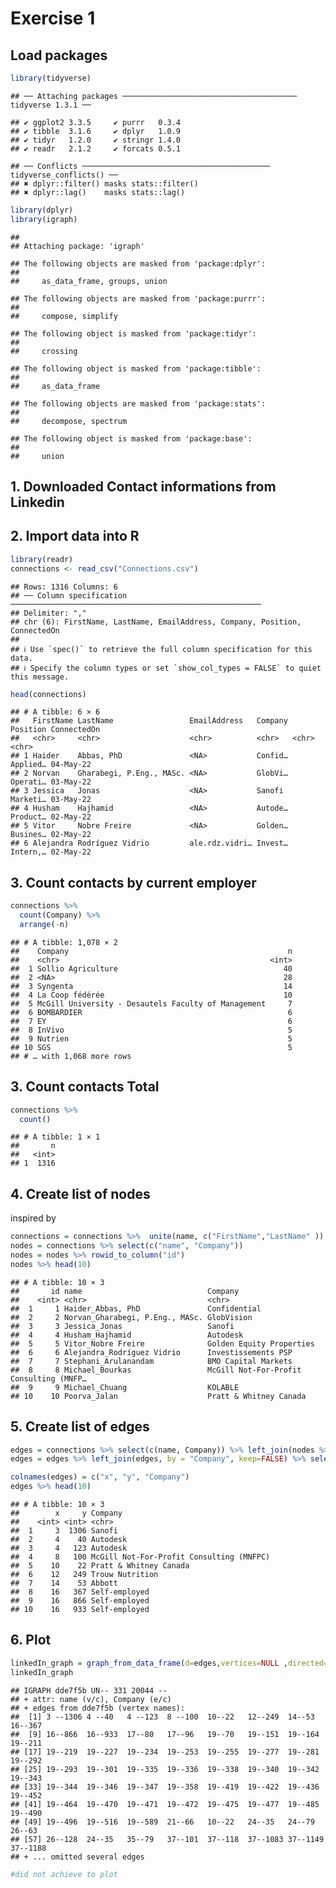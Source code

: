 Exercise 1
================

## Load packages

``` r
library(tidyverse)
```

    ## ── Attaching packages ─────────────────────────────────────── tidyverse 1.3.1 ──

    ## ✔ ggplot2 3.3.5     ✔ purrr   0.3.4
    ## ✔ tibble  3.1.6     ✔ dplyr   1.0.9
    ## ✔ tidyr   1.2.0     ✔ stringr 1.4.0
    ## ✔ readr   2.1.2     ✔ forcats 0.5.1

    ## ── Conflicts ────────────────────────────────────────── tidyverse_conflicts() ──
    ## ✖ dplyr::filter() masks stats::filter()
    ## ✖ dplyr::lag()    masks stats::lag()

``` r
library(dplyr)
library(igraph)
```

    ## 
    ## Attaching package: 'igraph'

    ## The following objects are masked from 'package:dplyr':
    ## 
    ##     as_data_frame, groups, union

    ## The following objects are masked from 'package:purrr':
    ## 
    ##     compose, simplify

    ## The following object is masked from 'package:tidyr':
    ## 
    ##     crossing

    ## The following object is masked from 'package:tibble':
    ## 
    ##     as_data_frame

    ## The following objects are masked from 'package:stats':
    ## 
    ##     decompose, spectrum

    ## The following object is masked from 'package:base':
    ## 
    ##     union

## 1. Downloaded Contact informations from Linkedin

## 2. Import data into R

``` r
library(readr)
connections <- read_csv("Connections.csv")
```

    ## Rows: 1316 Columns: 6
    ## ── Column specification ────────────────────────────────────────────────────────
    ## Delimiter: ","
    ## chr (6): FirstName, LastName, EmailAddress, Company, Position, ConnectedOn
    ## 
    ## ℹ Use `spec()` to retrieve the full column specification for this data.
    ## ℹ Specify the column types or set `show_col_types = FALSE` to quiet this message.

``` r
head(connections)
```

    ## # A tibble: 6 × 6
    ##   FirstName LastName                 EmailAddress   Company Position ConnectedOn
    ##   <chr>     <chr>                    <chr>          <chr>   <chr>    <chr>      
    ## 1 Haider    Abbas, PhD               <NA>           Confid… Applied… 04-May-22  
    ## 2 Norvan    Gharabegi, P.Eng., MASc. <NA>           GlobVi… Operati… 03-May-22  
    ## 3 Jessica   Jonas                    <NA>           Sanofi  Marketi… 03-May-22  
    ## 4 Husham    Hajhamid                 <NA>           Autode… Product… 02-May-22  
    ## 5 Vitor     Nobre Freire             <NA>           Golden… Busines… 02-May-22  
    ## 6 Alejandra Rodríguez Vidrio         ale.rdz.vidri… Invest… Intern,… 02-May-22

## 3. Count contacts by current employer

``` r
connections %>% 
  count(Company) %>% 
  arrange(-n)
```

    ## # A tibble: 1,078 × 2
    ##    Company                                                 n
    ##    <chr>                                               <int>
    ##  1 Sollio Agriculture                                     40
    ##  2 <NA>                                                   28
    ##  3 Syngenta                                               14
    ##  4 La Coop fédérée                                        10
    ##  5 McGill University - Desautels Faculty of Management     7
    ##  6 BOMBARDIER                                              6
    ##  7 EY                                                      6
    ##  8 InVivo                                                  5
    ##  9 Nutrien                                                 5
    ## 10 SGS                                                     5
    ## # … with 1,068 more rows

## 3. Count contacts Total

``` r
connections %>% 
  count()
```

    ## # A tibble: 1 × 1
    ##       n
    ##   <int>
    ## 1  1316

## 4. Create list of nodes

inspired by

``` r
connections = connections %>%  unite(name, c("FirstName","LastName" ))
nodes = connections %>% select(c("name", "Company"))
nodes = nodes %>% rowid_to_column("id")
nodes %>% head(10)
```

    ## # A tibble: 10 × 3
    ##       id name                            Company                                
    ##    <int> <chr>                           <chr>                                  
    ##  1     1 Haider_Abbas, PhD               Confidential                           
    ##  2     2 Norvan_Gharabegi, P.Eng., MASc. GlobVision                             
    ##  3     3 Jessica_Jonas                   Sanofi                                 
    ##  4     4 Husham_Hajhamid                 Autodesk                               
    ##  5     5 Vitor_Nobre Freire              Golden Equity Properties               
    ##  6     6 Alejandra_Rodríguez Vidrio      Investissements PSP                    
    ##  7     7 Stephani_Arulanandam            BMO Capital Markets                    
    ##  8     8 Michael_Bourkas                 McGill Not-For-Profit Consulting (MNFP…
    ##  9     9 Michael_Chuang                  KOLABLE                                
    ## 10    10 Poorva_Jalan                    Pratt & Whitney Canada

## 5. Create list of edges

``` r
edges = connections %>% select(c(name, Company)) %>% left_join(nodes %>% select(c(id,name)), by = c("name"="name"))
edges = edges %>% left_join(edges, by = "Company", keep=FALSE) %>% select(c("id.x", "id.y", "Company")) %>% filter(id.x!=id.y)

colnames(edges) = c("x", "y", "Company")
edges %>% head(10)
```

    ## # A tibble: 10 × 3
    ##        x     y Company                                 
    ##    <int> <int> <chr>                                   
    ##  1     3  1306 Sanofi                                  
    ##  2     4    40 Autodesk                                
    ##  3     4   123 Autodesk                                
    ##  4     8   100 McGill Not-For-Profit Consulting (MNFPC)
    ##  5    10    22 Pratt & Whitney Canada                  
    ##  6    12   249 Trouw Nutrition                         
    ##  7    14    53 Abbott                                  
    ##  8    16   367 Self-employed                           
    ##  9    16   866 Self-employed                           
    ## 10    16   933 Self-employed

## 6. Plot

``` r
linkedIn_graph = graph_from_data_frame(d=edges,vertices=NULL ,directed=FALSE)
linkedIn_graph
```

    ## IGRAPH dde7f5b UN-- 331 20044 -- 
    ## + attr: name (v/c), Company (e/c)
    ## + edges from dde7f5b (vertex names):
    ##  [1] 3 --1306 4 --40   4 --123  8 --100  10--22   12--249  14--53   16--367 
    ##  [9] 16--866  16--933  17--80   17--96   19--70   19--151  19--164  19--211 
    ## [17] 19--219  19--227  19--234  19--253  19--255  19--277  19--281  19--292 
    ## [25] 19--293  19--301  19--335  19--336  19--338  19--340  19--342  19--343 
    ## [33] 19--344  19--346  19--347  19--358  19--419  19--422  19--436  19--452 
    ## [41] 19--464  19--470  19--471  19--472  19--475  19--477  19--485  19--490 
    ## [49] 19--496  19--516  19--589  21--66   10--22   24--35   24--79   26--63  
    ## [57] 26--128  24--35   35--79   37--101  37--118  37--1083 37--1149 37--1188
    ## + ... omitted several edges

``` r
#did not achieve to plot
```
